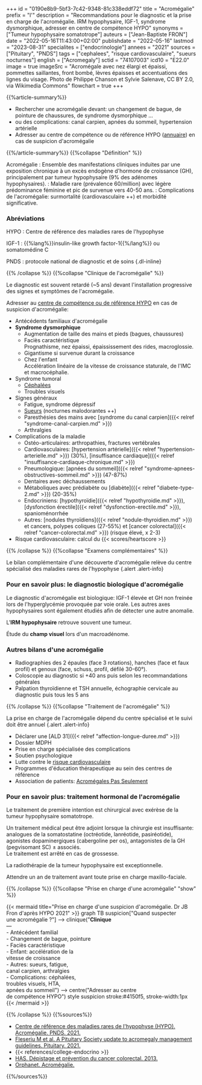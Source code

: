 +++
id = "0190e8b9-5bf3-7c42-9348-81c338eddf72"
title = "Acromégalie"
prefix = "l'"
description = "Recommandations pour le diagnostic et la prise en charge de l'acromégalie. IRM hypophysaire, IGF-1, syndrome dysmorphique, adresser en centre de compétence HYPO"
synonyms = ["Tumeur hypophysaire somatotrope"]
auteurs = ["Jean-Baptiste FRON"]
date = "2022-05-16T11:43:00+02:00"
publishdate = "2022-05-16"
lastmod = "2023-08-31"
specialites = ["endocrinologie"]
annees = "2021"
sources = ["Pituitary", "PNDS"]
tags = ["cephalees", "risque cardiovasculaire", "sueurs nocturnes"]
english = ["Acromegaly"]
sctid = "74107003"
icd10 = "E22.0"
image = true
imageSrc = "Acromégale avec nez élargi et épaissi, pommettes saillantes, front bombé, lèvres épaisses et accentuations des lignes du visage. Photo de Philippe Chanson et Sylvie Salenave, CC BY 2.0, via Wikimedia Commons"
flowchart = true
+++

{{%article-summary%}}

- Rechercher une acromégalie devant: un changement de bague, de pointure de chaussures, de syndrome dysmorphique ...
- ou des complications: canal carpien, apnées du sommeil, hypertension artérielle
- Adresser au centre de compétence ou de référence HYPO ([annuaire](http://www.firendo.fr/annuaire-des-membres-de-la-filiere/carte/document/)) en cas de suspicion d'acromégalie

{{%/article-summary%}}
{{%collapse "Définition" %}}

Acromégalie
: Ensemble des manifestations cliniques induites par une exposition chronique à un excès endogène d'hormone de croissance (GH), principalement par tumeur hypophysaire (9% des adénomes hypophysaires).
: Maladie rare (prévalence 60/million) avec légère prédominance féminine et pic de survenue vers 40-50 ans.
: Complications de l'acromégalie: surmortalité (cardiovasculaire ++) et morbidité significative.

### Abréviations

HYPO
: Centre de référence des maladies rares de l'hypophyse

IGF-1
: {{%lang%}}insulin-like growth factor-1{{%/lang%}} ou somatomédine C

PNDS
: protocole national de diagnostic et de soins
{.dl-inline}

{{% /collapse %}}
{{%collapse "Clinique de l'acromégalie" %}}

Le diagnostic est souvent retardé (~5 ans) devant l'installation progressive des signes et symptômes de l'acromégalie.

Adresser au [centre de compétence ou de référence HYPO](http://www.firendo.fr/annuaire-des-membres-de-la-filiere/carte/document/) en cas de suspicion d'acromégalie:

- Antécédents familiaux d'acromégalie
- **Syndrome dysmorphique**
  - Augmentation de taille des mains et pieds (bagues, chaussures)
  - Faciès caractéristique  
    Prognathisme, nez épaissi, épaississement des rides, macroglossie.
  - Gigantisme si survenue durant la croissance
  - Chez l'enfant  
    Accélération linéaire de la vitesse de croissance staturale, de l'IMC et macrocéphalie.
- Syndrome tumoral
  - [Céphalées](/tags/cephalees/)
  - Troubles visuels
- Signes généraux
  - Fatigue, syndrome dépressif
  - [Sueurs](/tags/sueurs-nocturnes/) (nocturnes malodorantes ++)
  - Paresthésies des mains avec [syndrome du canal carpien]({{< relref "syndrome-canal-carpien.md" >}})
  - Arthralgies
- Complications de la maladie
  - Ostéo-articulaires: arthropathies, fractures vertébrales
  - Cardiovasculaires: [hypertension artérielle]({{< relref "hypertension-arterielle.md" >}}) (30%), [insuffisance cardiaque]({{< relref "insuffisance-cardiaque-chronique.md" >}})
  - Pneumologique: [apnées du sommeil]({{< relref "syndrome-apnees-obstructives-sommeil.md" >}}) (47-87%)
  - Dentaires avec déchaussements
  - Métaboliques avec prédiabète ou [diabète]({{< relref "diabete-type-2.md" >}}) (20-35%)
  - Endocriniens: [hypothyroïdie]({{< relref "hypothyroidie.md" >}}), [dysfonction érectile]({{< relref "dysfonction-erectile.md" >}}), spanioménorrhée
  - Autres: [nodules thyroïdiens]({{< relref "nodule-thyroidien.md" >}}) et cancers, polypes coliques (27-55%) et [cancer colorectal]({{< relref "cancer-colorectal.md" >}}) (risque élevé, x 2-3)
- Risque cardiovasculaire: calcul du {{< scores/heartscore >}}

{{% /collapse %}}
{{%collapse "Examens complémentaires" %}}

Le bilan complémentaire d'une découverte d'acromégalie relève du centre spécialisé des maladies rares de l'hypophyse
{.alert .alert-info}

### Pour en savoir plus: le diagnostic biologique d'acromégalie

Le diagnostic d'acromégalie est biologique: IGF-1 élevée et GH non freinée lors de l'hyperglycémie provoquée par voie orale. Les autres axes hypophysaires sont également étudiés afin de détecter une autre anomalie.

L'**IRM hypophysaire** retrouve souvent une tumeur.

Étude du **champ visuel** lors d'un macroadénome.

### Autres bilans d'une acromégalie

- Radiographies des 2 épaules (face 3 rotations), hanches (face et faux profil) et genoux (face, schuss, profil, défilé 30-60°).
- Coloscopie au diagnostic si +40 ans puis selon les recommandations générales
- Palpation thyroïdienne et TSH annuelle, échographie cervicale au diagnostic puis tous les 5 ans

{{% /collapse %}}
{{%collapse "Traitement de l'acromégalie" %}}

La prise en charge de l'acromégalie dépend du centre spécialisé et le suivi doit être annuel
{.alert .alert-info}

- Déclarer une [ALD 31]({{< relref "affection-longue-duree.md" >}})
- Dossier MDPH
- Prise en charge spécialisée des complications
- Soutien psychologique
- Lutte contre le [risque cardiovasculaire](/tags/risque-cardiovasculaire/)
- Programmes d'éducation thérapeutique au sein des centres de référence
- Association de patients: [Acromégales Pas Seulement](https://www.acromegalie-asso.org)

### Pour en savoir plus: traitement hormonal de l'acromégalie

Le traitement de première intention est chirurgical avec exérèse de la tumeur hypophysaire somatotrope.

Un traitement médical peut être adjoint lorsque la chirurgie est insuffisante: analogues de la somatostatine (octréotide, lanréotide, pasiréotide), agonistes dopaminergiques (cabergoline per os), antagonistes de la GH (pegvisomant SC) ± associés.  
Le traitement est arrêté en cas de grossesse.

La radiothérapie de la tumeur hypophysaire est exceptionnelle.

Attendre un an de traitement avant toute prise en charge maxillo-faciale.

{{% /collapse %}}
{{%collapse "Prise en charge d'une acromégalie" "show" %}}

{{< mermaid title="Prise en charge d'une suspicion d'acromégalie. Dr JB Fron d'après HYPO 2021" >}}
graph TB
  suspicion["Quand suspecter<br>une acromégalie ?"] --> clinique("<b>Clinique</b><br>—<br>- Antécédent familial<br>- Changement de bague, pointure<br>- Faciès caractéristique<br>- Enfant: accélération de la<br>vitesse de croissance<br>- Autres: sueurs, fatigue,<br>canal carpien, arthralgies<br>- Complications: céphalées,<br>troubles visuels, HTA,<br>apnées du sommeil") --> centre("Adresser au centre<br>de compétence HYPO")
  style suspicion stroke:#4150f5, stroke-width:1px
{{< /mermaid >}}

{{% /collapse %}}
{{%sources%}}

- [Centre de référence des maladies rares de l'hypophyse (HYPO). Acromégalie. PNDS. 2021.](https://www.has-sante.fr/jcms/p_3292767/fr/acromegalie)
- [Fleseriu M et al. A Pituitary Society update to acromegaly management guidelines. Pituitary. 2021.](https://link.springer.com/article/10.1007/s11102-020-01091-7)
- {{< references/college-endocrino >}}
- [HAS. Dépistage et prévention du cancer colorectal. 2013.](https://www.has-sante.fr/jcms/c_1623732/fr/depistage-et-prevention-du-cancer-colorectal)
- [Orphanet. Acromégalie.](https://www.orpha.net/consor/cgi-bin/Disease_Search.php?lng=FR&data_id=408&Disease_Disease_Search_diseaseGroup=Acromegalie&Disease_Disease_Search_diseaseType=Pat&Maladie(s)/groupes%20de%20maladies=Acromegalie&title=Acrom%E9galie&search=Disease_Search_Simple)

{{%/sources%}}

